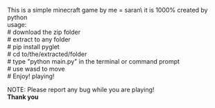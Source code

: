 This is a simple minecraft game by me = saran\ 
it is 1000% created by python\
usage:\
        # download the zip folder\
        # extract to any folder\
        # pip install pyglet\
        # cd  to/the/extracted/folder\
        # type "python main.py" in the terminal or command prompt\
        # use wasd to move \
        # Enjoy! playing!

NOTE: Please report any bug while you are playing!\
**Thank you**
